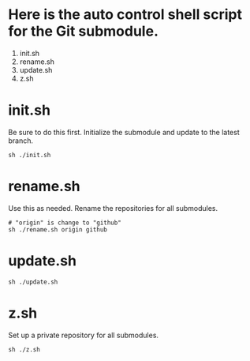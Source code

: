 Here is the auto control shell script for the Git submodule.
===

 1. init.sh
 2. rename.sh
 3. update.sh
 4. z.sh

# init.sh

 Be sure to do this first.
 Initialize the submodule and update to the latest branch.

```
sh ./init.sh
```

# rename.sh

 Use this as needed.
 Rename the repositories for all submodules.

```
# "origin" is change to "github"
sh ./rename.sh origin github
```

# update.sh

```
sh ./update.sh
```

# z.sh

 Set up a private repository for all submodules.

```
sh ./z.sh
```
